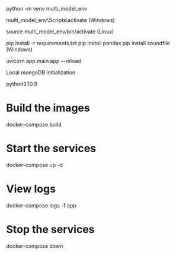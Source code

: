 python -m venv multi_model_env

multi_model_env\Scripts\activate   (Windows)

source multi_model_env/bin/activate (Linux)

pip install -r requirements.txt
pip install pandas
pip install soundfile     (Windows)


uvicorn app.main:app --reload


Local mongoDB initialization

python3.10.9


# Build the images
docker-compose build

# Start the services
docker-compose up -d

# View logs
docker-compose logs -f app

# Stop the services
docker-compose down

